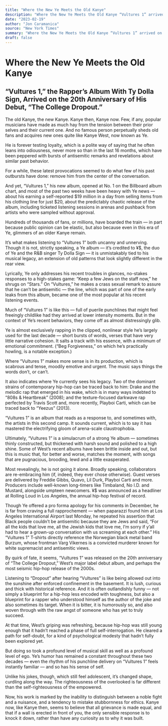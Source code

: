 ```yaml
---
title: "Where the New Ye Meets the Old Kanye"
description: "Where the New Ye Meets the Old Kanye “Vultures 1” arrived on the 20th anniversary of his debut, “The College Dropout”. The old kanye, the new Kanyye now. Few, if any, popular musicians have made as mu..."
date: "2023-02-19"
author: "Jon Caramanica"
source: "New York Times"
summary: "Where the New Ye Meets the Old Kanye “Vultures 1” arrived on the 20th anniversary of his debut, “The College Dropout”. The old kanye, the new Kanyye now. Few, if any, popular musicians have made as much hay from the tension between their prior selves and their current one. And no famous person perpetually sheds old fans and acquires new ones quite like Kanyen West, now known as Ye."
draft: false
---
```


# Where the New Ye Meets the Old Kanye

## “Vultures 1,” the Rapper’s Album With Ty Dolla Sign, Arrived on the 20th Anniversary of His Debut, “The College Dropout.”

The old Kanye, the new Kanye. Kanye then, Kanye now. Few, if any, popular musicians have made as much hay from the tension between their prior selves and their current one. And no famous person perpetually sheds old fans and acquires new ones quite like Kanye West, now known as Ye.

He is forever testing loyalty, which is a polite way of saying that he often leans into odiousness, never more so than in the last 16 months, which have been peppered with bursts of antisemitic remarks and revelations about similar past behavior.

For a while, these latest provocations seemed to do what few of his past outbursts have done: remove him from the center of the conversation.

And yet, “Vultures 1,” his new album, opened at No. 1 on the Billboard album chart, and most of the past two weeks have been heavy with Ye news — about his earning a self-reported $19 million in a day from selling items from his clothing line for just $20, about the predictably chaotic release of the album, including ticketed listening sessions in arenas and pushback from artists who were sampled without approval.

Hundreds of thousands of fans, or millions, have boarded the train — in part because public opinion can be elastic, but also because even in this era of Ye, glimmers of an older Kanye remain.

It’s what makes listening to “Vultures 1” both uncanny and unnerving. Though it is not, strictly speaking, a Ye album — it’s credited to ¥$, the duo of Ye and the R&B singer Ty Dolla Sign — it is unmistakably tied to his musical legacy, an extension of old patterns that look slightly different in the rear view.

Lyrically, Ye only addresses his recent troubles in glances, no-stakes responses to a high-stakes game: “Keep a few Jews on the staff now,” he shrugs on “Stars.” On “Vultures,” he makes a crass sexual remark to assure that he can’t be antisemitic — the line, which was part of one of the early leaks from this album, became one of the most popular at his recent listening events.

Much of “Vultures 1” is like this — full of puerile punchlines that might feel freeingly childlike had they arrived at lower intensity moments. But in the context of Ye’s recent behaviors, they come off as almost distressingly glib.

Ye is almost exclusively rapping in the clipped, nonlinear style he’s largely used for the last decade — short bursts of words, verses that have very little narrative cohesion. It salts a track with his essence, with a minimum of emotional commitment. (“Beg Forgiveness,” on which he’s practically howling, is a notable exception.)

Where “Vultures 1” makes more sense is in its production, which is scabrous and tense, moodily emotive and urgent. The music says things the words don’t, or can’t.

It also indicates where Ye currently sees his legacy. Two of the dominant strains of contemporary hip-hop can be traced back to him: Drake and the melodic rap that emerged in his wake, which is in many ways indebted to “808s & Heartbreak” (2008); and the texture-focused darkwave rap perfected by Travis Scott and, more recently, Playboi Carti, which can be traced back to “Yeezus” (2013).

“Vultures 1” is an album that reads as a response to, and sometimes with, the artists in this second camp. It sounds current, which is to say it has mastered the electrifying gloom of arena-scale claustrophobia.

Ultimately, “Vultures 1” is a simulacrum of a strong Ye album — sometimes thinly constructed, but thickened with harsh sound and polished to a high shine. Some of West’s recent albums have been brittle inside and out, but this is music that, for better and worse, matches the moment, with songs that are pugnacious, brooding, lewd and a little exasperated.

Most revealingly, he is not going it alone. Broadly speaking, collaborators are re-embracing him (if, indeed, they ever chose otherwise). Guest verses are delivered by Freddie Gibbs, Quavo, Lil Durk, Playboi Carti and more. Producers include well-known long-timers like Timbaland, No I.D. and Mustard, alongside umpteen newcomers. ¥$ was announced as a headliner at Rolling Loud in Los Angeles, the annual hip-hop festival of record.

Though Ye offered a pro forma apology for his comments in December, he is far from craving a full rapprochement — when paparazzi found him at Los Angeles International Airport last Monday, he repeated his assertion that Black people couldn’t be antisemitic because they are Jews and said, “For all the kids that love me, all the Jewish kids that love me, I’m sorry if y’all had to hear a grown-up conversation with us screaming at each other.” His “Vultures 1” T-shirts directly reference the Norwegian black metal band Burzum, whose frontman Varg Vikernes is a convicted murderer known for white supremacist and antisemitic views.

By quirk of fate, it seems, “Vultures 1” was released on the 20th anniversary of “The College Dropout,” West’s major label debut album, and perhaps the most seismic hip-hop release of the 2000s.

Listening to “Dropout” after hearing “Vultures” is like being allowed out into the sunshine after enforced confinement in the basement. It is lush, curious and thick with historical reference. And it is often outlandishly funny — not simply a blueprint for a hip-hop less encoded with toughness, but also a blueprint for a rapper who understood himself as the author of the joke and also sometimes its target. When it is bitter, it is humorously so, and also woven through with the raw angst of someone who has yet to truly succeed.

At that time, West’s griping was refreshing, because hip-hop was still young enough that it hadn’t reached a phase of full self-interrogation. He cleared a path for self-doubt, for a kind of psychological modesty that hadn’t fully been explored yet.

But doing so took a profound level of musical skill as well as a profound level of ego. Ye’s humor has remained a constant throughout these two decades — even the rhythm of his punchline delivery on “Vultures 1” feels instantly familiar — and so has his sense of self.

Unlike his jokes, though, which still feel adolescent, it’s changed shape, curdling along the way. The righteousness of the overlooked is far different than the self-righteousness of the empowered.

Now, his work is marked by the inability to distinguish between a noble fight and a nuisance, and a tendency to mistake stubbornness for ethics. Kanye now, like Kanye then, seems to believe that all grievance is made equal, and that if a wall is erected in front of you, the only sensible response is to knock it down, rather than have any curiosity as to why it was built.
